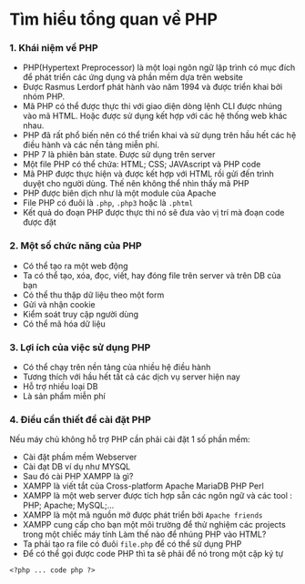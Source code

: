 # Tìm hiểu tổng quan về PHP 
### 1. Khái niệm về PHP 
- PHP(Hypertext Preprocessor) là một loại ngôn ngữ lập trình có mục đích để phát triển các ứng dụng và phần mềm dựa trên website
- Được Rasmus Lerdorf phát hành vào năm 1994 và được triển khai bởi nhóm PHP. 
- Mã PHP có thể được thực thi với giao diện dòng lệnh CLI được nhúng vào mã HTML. Hoặc được sử dụng kết hợp với các hệ thống web khác nhau. 
- PHP đã rất phổ biến nên có thể triển khai và sử dụng trên hầu hết các hệ điều hành và các nền tảng miễn phí. 
- PHP 7 là phiên bản state. Được sử dụng trên server 
- Một file PHP có thể chứa: HTML; CSS; JAVAscript và PHP code 
- Mã PHP được thực hiện và được kết hợp với HTML rồi gửi đến trình duyệt cho người dùng. Thế nên không thể nhìn thấy mã PHP 
- PHP được biên dịch như là một module của Apache 
- File PHP có đuôi là `.php`, `.php3` hoặc là  `.phtml`
- Kết quả do đoạn PHP được thực thi nó sẽ đưa vào vị trí mà đoạn code được đặt
### 2. Một số chức năng của PHP 
- Có thể tạo ra một web động 
- Ta có thể tạo, xóa, đọc, viết, hay đóng file trên server và trên DB của bạn 
- Có thể thu thập dữ liệu theo một form 
- Gửi và nhận cookie 
- Kiểm soát truy cập người dùng 
- Có thể mã hóa dữ liệu 

### 3. Lợi ích của việc sử dụng PHP 
- Có thể chạy trên nền tảng của nhiều hệ điều hành 
- Tương thích với hầu hết tất cả các dịch vụ server hiện nay 
- Hỗ trợ nhiều loại DB 
- Là sản phẩm miễn phí

### 4. Điều cần thiết để cài đặt PHP 
Nếu máy chủ không hỗ trợ PHP cần phải cài đặt 1 số phần mềm:
- Cài đặt phầm mềm Webserver 
- Cài đạt DB ví dụ như MYSQL 
- Sau đó cài PHP 
XAMPP là gì?
- XAMPP là viết tắt của Cross-platform Apache MariaDB PHP Perl 
- XAMPP là một web server được tích hợp sẵn các ngôn ngữ và các tool : PHP; Apache; MySQL;...
- XAMPP là một mã nguồn mở được phát triển bởi `Apache friends` 
- XAMPP cung cấp cho bạn một môi trường để thử nghiệm các projects trong một chiếc máy tính 
Làm thế nào để nhúng PHP vào HTML?
- Ta phải tạo ra file có đuôi `file.php` để có thể sử dụng PHP 
- Để có thể gọi được code PHP thì ta sẽ phải để nó trong một cặp ký tự 
```
<?php ... code php ?>
```